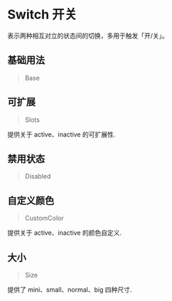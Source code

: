 
# Switch 开关

表示两种相互对立的状态间的切换，多用于触发「开/关」。

## 基础用法

> Base



## 可扩展

> Slots

提供关于 active、inactive 的可扩展性.

## 禁用状态

> Disabled



## 自定义颜色

> CustomColor

提供关于 active、inactive 的颜色自定义.

## 大小

> Size

提供了 mini、small、normal、big 四种尺寸.
